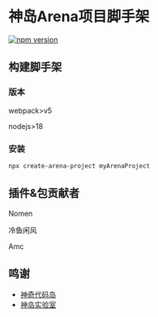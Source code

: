 # 神岛Arena项目脚手架
[![npm version](https://badge.fury.io/js/create-arena-project.svg)](https://www.npmjs.com/package/create-arena-project)

## 构建脚手架
### 版本
webpack>v5

nodejs>18
### 安装
```sh
npx create-arena-project myArenaProject
```

## 插件&包贡献者
Nomen

冷鱼闲风

Amc

## 鸣谢
- [神奇代码岛](https://dao3.fun/)
- [神岛实验室](https://box3lab.com/)




